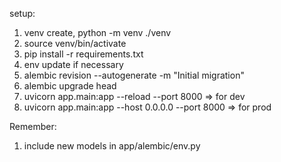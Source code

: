 setup:
1. venv create, python -m venv ./venv
2. source venv/bin/activate
3. pip install -r requirements.txt
4. env update if necessary
5. alembic revision --autogenerate -m "Initial migration"
6. alembic upgrade head
7. uvicorn app.main:app --reload --port 8000        => for dev
8. uvicorn app.main:app --host 0.0.0.0 --port 8000  => for prod

Remember:
1. include new models in app/alembic/env.py